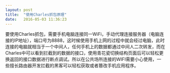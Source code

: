 ```yaml
---
layout: post
title:  "使用Charles抓包原理"
date:   2016-05-03 11:36:23
---
```

要使用Charles抓包，需要手机电脑连接同一WiFi，手动代理连接服务器（电脑连接的IP地址），端口号为8888，这时候使用手机上网的过程中就会经过电脑，此时连接的电脑就相当于一个中间人，任何手机上的数据都通过中间人二次转发，而在Charles中可以看到拦截到的数据的接口，使用青花瓷切换结构页面后可以轻松更换返回的接口数据进行断点调试。所以在公共场所连接的WIFI需要小心使用，一些擅长路由器开发拦截的黑客可以轻松获取或者篡改手机应用程序。
